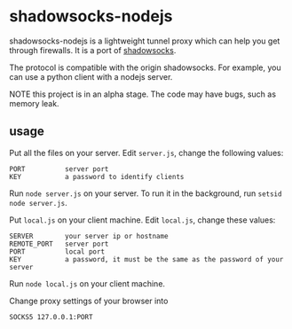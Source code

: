 shadowsocks-nodejs
===========

shadowsocks-nodejs is a lightweight tunnel proxy which can help you get through
 firewalls. It is a port of [shadowsocks](https://github.com/clowwindy/shadowsocks).

The protocol is compatible with the origin shadowsocks. For example, you can use a
python client with a nodejs server.

NOTE this project is in an alpha stage. The code may have bugs, such as memory leak.

usage
-----------

Put all the files on your server. Edit `server.js`, change the following values:

    PORT          server port
    KEY           a password to identify clients

Run `node server.js` on your server. To run it in the background, run `setsid node server.js`.

Put `local.js` on your client machine. Edit `local.js`, change these values:

    SERVER        your server ip or hostname
    REMOTE_PORT   server port
    PORT          local port
    KEY           a password, it must be the same as the password of your server

Run `node local.js` on your client machine.

Change proxy settings of your browser into

    SOCKS5 127.0.0.1:PORT

